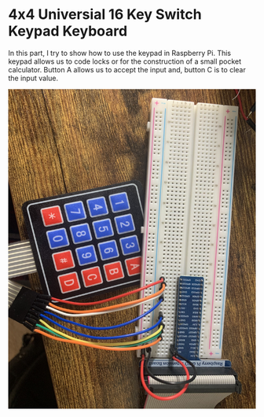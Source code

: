 # 4x4 Universial 16 Key Switch Keypad Keyboard 

In this part, I try to show how to use the keypad in Raspberry Pi. This keypad allows us to code locks or for the construction of a small pocket calculator. Button A allows us to accept the input and, button C is to clear the input value.

<img src="../../img/keypad.jpg" width="700" height="650px">

